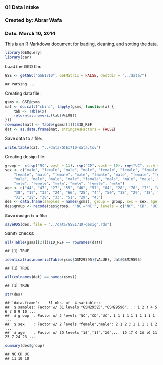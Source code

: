 ### 01 Data intake
### Created by: Abrar Wafa
### Date: March 16, 2014


This is an R Markdown document for loading, cleaning, and sorting the data.


```r
library(GEOquery)
library(car)
```


Load the GEO file:

```r
GSE <- getGEO("GSE1710", GSEMatrix = FALSE, destdir = "../data/")
```

```
## Parsing....
```


Creating data file:

```r
gsms <- GSE@gsms
mat <- do.call("cbind", lapply(gsms, function(x) {
    tab <- Table(x)
    return(as.numeric(tab$VALUE))
}))
rownames(mat) <- Table(gsms[[1]])$ID_REF
dat <- as.data.frame(mat, stringsAsFactors = FALSE)
```


Save data to a file:

```r
write.table(dat, "../data/GSE1710-data.tsv")
```


Creating design file:

```r
group <- c(rep("NC", each = 11), rep("CD", each = 10), rep("UC", each = 10))
sex <- c("male", "female", "male", "male", "female", "female", "female", "female", 
    "female", "male", "female", "male", "female", "male", "female", "female", 
    "male", "male", "male", "male", "female", "male", "male", "male", "male", 
    "male", "female", "male", "male", "female", "male")
age <- c("44", "47", "27", "55", "46", "57", "84", "28", "76", "72", "41", "20", 
    "38", "19", "32", "24", "66", "25", "44", "50", "18", "29", "38", "27", 
    "31", "29", "38", "33", "51", "29", "43")
des <- data.frame(samples = names(gsms), group = group, sex = sex, age = age)
des$group <- recode(des$group, "'NC'='NC'", levels = c("NC", "CD", "UC"))
```


Save design to a file:

```r
saveRDS(des, file = "../data/GSE1710-design.rds")
```


Sanity checks:

```r
all(Table(gsms[[2]])$ID_REF == rownames(dat))
```

```
## [1] TRUE
```

```r
identical(as.numeric(Table(gsms$GSM29595)$VALUE), dat$GSM29595)
```

```
## [1] TRUE
```

```r
all(colnames(dat) == names(gsms))
```

```
## [1] TRUE
```

```r
str(des)
```

```
## 'data.frame':	31 obs. of  4 variables:
##  $ samples: Factor w/ 31 levels "GSM29595","GSM29596",..: 1 2 3 4 5 6 7 8 9 10 ...
##  $ group  : Factor w/ 3 levels "NC","CD","UC": 1 1 1 1 1 1 1 1 1 1 ...
##  $ sex    : Factor w/ 2 levels "female","male": 2 1 2 2 1 1 1 1 1 2 ...
##  $ age    : Factor w/ 25 levels "18","19","20",..: 15 17 6 20 16 21 25 7 24 23 ...
```

```r
summary(des$group)
```

```
## NC CD UC 
## 11 10 10
```



